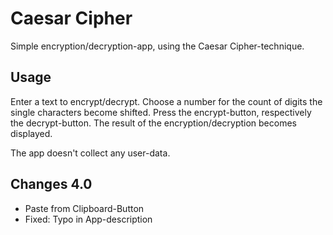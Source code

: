 # Caesar Cipher

Simple encryption/decryption-app, using the Caesar Cipher-technique.

## Usage

Enter a text to encrypt/decrypt. Choose a number for the count of digits the single characters become shifted. Press the encrypt-button, respectively the decrypt-button. The result of the encryption/decryption becomes displayed.

The app doesn't collect any user-data.

## Changes 4.0
- Paste from Clipboard-Button
- Fixed: Typo in App-description

